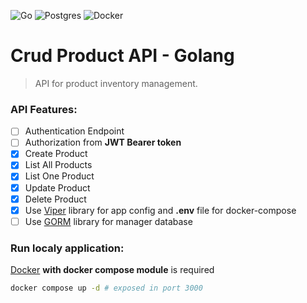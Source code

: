 ![Go](https://img.shields.io/badge/go-%2300ADD8.svg?style=for-the-badge&logo=go&logoColor=white)
![Postgres](https://img.shields.io/badge/postgres-%23316192.svg?style=for-the-badge&logo=postgresql&logoColor=white)
![Docker](https://img.shields.io/badge/docker-%230db7ed.svg?style=for-the-badge&logo=docker&logoColor=white)

# Crud Product API - Golang

>API for product inventory management.

### API Features:
- [ ] Authentication Endpoint
- [ ] Authorization from **JWT Bearer token**
- [x] Create Product
- [x] List All Products
- [x] List One Product
- [x] Update Product
- [x] Delete Product
- [x] Use [Viper](https://github.com/spf13/viper) library for app config and **.env** file for docker-compose
- [ ] Use [GORM](https://gorm.io/index.html) library for manager database 

### Run localy application:
[Docker](https://www.docker.com/) **with docker compose module** is required

```bash
docker compose up -d # exposed in port 3000
```
